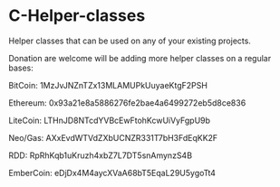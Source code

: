 # C-Helper-classes

Helper classes that can be used on any of your existing projects.

Donation are welcome will be adding more helper classes on a regular bases:

BitCoin:  1MzJvJNZnTZx13MLAMUPkUuyaeKtgF2PSH

Ethereum: 0x93a21e8a5886276fe2bae4a6499272eb5d8ce836

LiteCoin: LTHnJD8NTcdYVBcEwFtohKcwUiVyFgpU9b

Neo/Gas: AXxEvdWTVdZXbUCNZR331T7bH3FdEqKK2F

RDD: RpRhKqb1uKruzh4xbZ7L7DT5snAmynzS4B

EmberCoin: eDjDx4M4aycXVaA68bT5EqaL29U5ygoTt4


